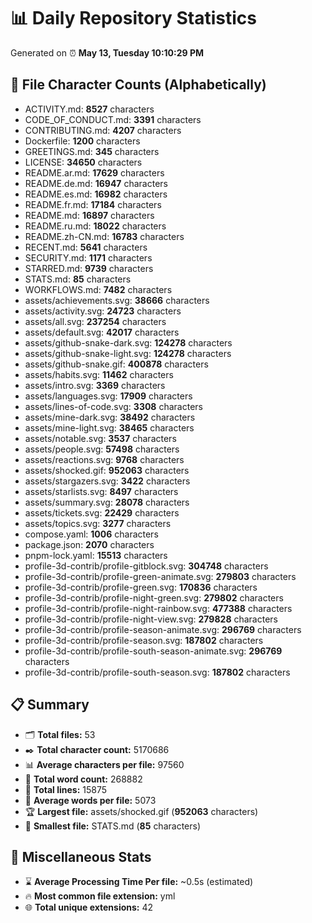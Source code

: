 # 📊 Daily Repository Statistics
Generated on ⏰ **May 13, Tuesday 10:10:29 PM**

## 📂 File Character Counts (Alphabetically)
- ACTIVITY.md: **8527** characters
- CODE_OF_CONDUCT.md: **3391** characters
- CONTRIBUTING.md: **4207** characters
- Dockerfile: **1200** characters
- GREETINGS.md: **345** characters
- LICENSE: **34650** characters
- README.ar.md: **17629** characters
- README.de.md: **16947** characters
- README.es.md: **16982** characters
- README.fr.md: **17184** characters
- README.md: **16897** characters
- README.ru.md: **18022** characters
- README.zh-CN.md: **16783** characters
- RECENT.md: **5641** characters
- SECURITY.md: **1171** characters
- STARRED.md: **9739** characters
- STATS.md: **85** characters
- WORKFLOWS.md: **7482** characters
- assets/achievements.svg: **38666** characters
- assets/activity.svg: **24723** characters
- assets/all.svg: **237254** characters
- assets/default.svg: **42017** characters
- assets/github-snake-dark.svg: **124278** characters
- assets/github-snake-light.svg: **124278** characters
- assets/github-snake.gif: **400878** characters
- assets/habits.svg: **11462** characters
- assets/intro.svg: **3369** characters
- assets/languages.svg: **17909** characters
- assets/lines-of-code.svg: **3308** characters
- assets/mine-dark.svg: **38492** characters
- assets/mine-light.svg: **38465** characters
- assets/notable.svg: **3537** characters
- assets/people.svg: **57498** characters
- assets/reactions.svg: **9768** characters
- assets/shocked.gif: **952063** characters
- assets/stargazers.svg: **3422** characters
- assets/starlists.svg: **8497** characters
- assets/summary.svg: **28078** characters
- assets/tickets.svg: **22429** characters
- assets/topics.svg: **3277** characters
- compose.yaml: **1006** characters
- package.json: **2070** characters
- pnpm-lock.yaml: **15513** characters
- profile-3d-contrib/profile-gitblock.svg: **304748** characters
- profile-3d-contrib/profile-green-animate.svg: **279803** characters
- profile-3d-contrib/profile-green.svg: **170836** characters
- profile-3d-contrib/profile-night-green.svg: **279802** characters
- profile-3d-contrib/profile-night-rainbow.svg: **477388** characters
- profile-3d-contrib/profile-night-view.svg: **279828** characters
- profile-3d-contrib/profile-season-animate.svg: **296769** characters
- profile-3d-contrib/profile-season.svg: **187802** characters
- profile-3d-contrib/profile-south-season-animate.svg: **296769** characters
- profile-3d-contrib/profile-south-season.svg: **187802** characters

## 📋 Summary
- 🗂️ **Total files:** 53
- ✒️ **Total character count:** 5170686
- 📊 **Average characters per file:** 97560
- 📝 **Total word count:** 268882
- 🧾 **Total lines:** 15875
- 📐 **Average words per file:** 5073
- 🏆 **Largest file:** assets/shocked.gif (**952063** characters)
- 🥉 **Smallest file:** STATS.md (**85** characters)

## 🌟 Miscellaneous Stats
- ⌛ **Average Processing Time Per file:** ~0.5s (estimated)
- 🔥 **Most common file extension:** yml
- 🌐 **Total unique extensions:** 42
